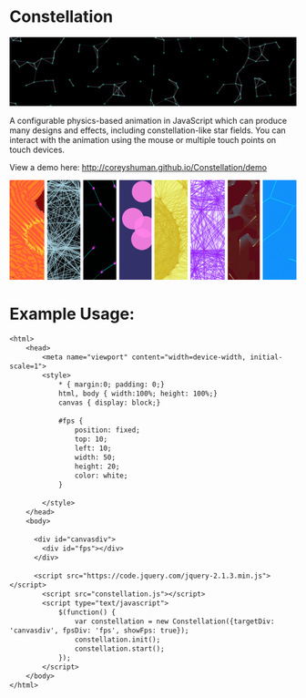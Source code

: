 # Constellation

![Constellation Banner Image](/docs/images/banner.gif)

A configurable physics-based animation in JavaScript which can produce many designs and effects, including constellation-like star fields. You can interact with the animation using the mouse or multiple touch points on touch devices.

View a demo here: http://coreyshuman.github.io/Constellation/demo

![Demo Collage](/docs/images/collage.png)

# Example Usage:

```
<html>
	<head>
		<meta name="viewport" content="width=device-width, initial-scale=1">
		<style>
			* { margin:0; padding: 0;}
			html, body { width:100%; height: 100%;}
			canvas { display: block;}

			#fps {
				position: fixed;
				top: 10;
				left: 10;
				width: 50;
				height: 20;
				color: white;
			}

		</style>
	</head>
	<body>

	  <div id="canvasdiv">
		<div id="fps"></div>
	  </div>

	  <script src="https://code.jquery.com/jquery-2.1.3.min.js"></script>
		<script src="constellation.js"></script>
		<script type="text/javascript">
			$(function() {
				var constellation = new Constellation({targetDiv: 'canvasdiv', fpsDiv: 'fps', showFps: true});
				constellation.init();
				constellation.start();
			});
		</script>
	</body>
</html>

```
